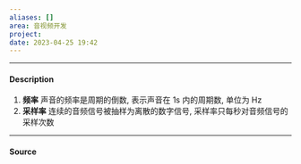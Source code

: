 ```yaml
---
aliases: []
area: 音视频开发
project: 
date: 2023-04-25 19:42
---
```

---
#### Description
1. **频率**
    声音的频率是周期的倒数, 表示声音在 1s 内的周期数, 单位为 Hz
2. **采样率**
    连续的音频信号被抽样为离散的数字信号, 采样率只每秒对音频信号的采样次数
---
#### Source
